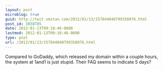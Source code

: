 ```yaml
---
layout: post
microblog: true
guid: http://twit.vmstan.com/2012/01/13/157844040799358976.html
post_id: 3038785
date: 2012-01-13T09:18:46-0600
lastmod: 2012-01-13T09:18:46-0600
type: post
url: /2012/01/13/157844040799358976.html
---
```

Compared to GoDaddy, which released my domain within a couple hours, the system at 1and1 is just stupid. Their FAQ seems to indicate 5 days?
